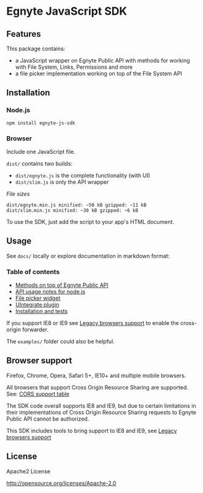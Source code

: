 Egnyte JavaScript SDK
=============

## Features

This package contains:

 - a JavaScript wrapper on Egnyte Public API with methods for working with File System, Links, Permissions and more 
 - a file picker implementation working on top of the File System API
 

## Installation

### Node.js
`npm install egnyte-js-sdk`

### Browser

Include one JavaScript file.

`dist/` contains two builds:

 - `dist/egnyte.js` is the complete functionality (with UI)
 - `dist/slim.js` is only the API wrapper

_File sizes_

```
dist/egnyte.min.js minified: ~50 kB gzipped: ~11 kB
dist/slim.min.js minified: ~30 kB gzipped: ~6 kB
```

To use the SDK, just add the script to your app's HTML document.

## Usage

See `docs/` locally or explore documentation in markdown format:


### Table of contents

* [Methods on top of Egnyte Public API](./src/docs/api.md)  
* [API usage notes for node.js](./src/docs/nodejs.md)
* [File picker widget](./src/docs/widgets.md)  
* [UIntegrate plugin](./src/docs/uintegrate.md)  
* [Installation and tests](./src/docs/installation.md)  



If you support IE8 or IE9 see [Legacy browsers support](./src/docs/ie8or9.md) to enable the cross-origin forwarder.

The `examples/` folder could also be helpful.

## Browser support

Firefox, Chrome, Opera, Safari 5+, IE10+ and multiple mobile browsers.

All browsers that support Cross Origin Resource Sharing are supported. See: [CORS support table](http://caniuse.com/#feat=cors)

The SDK code overall supports IE8 and IE9, but due to certain limitations in their implementations of Cross Origin Resource Sharing requests to Egnyte Public API cannot be authorized. 

This SDK includes tools to bring support to IE8 and IE9, see [Legacy browsers support](./src/docs/ie8or9.md)


## License

Apache2 License

http://opensource.org/licenses/Apache-2.0
